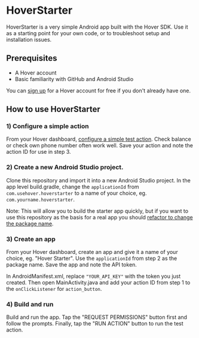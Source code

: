 # HoverStarter
HoverStarter is a very simple Android app built with the Hover SDK. Use it as a starting point for your own code, or to troubleshoot setup and installation issues.

## Prerequisites
 - A Hover account
 - Basic familiarity with GitHub and Android Studio

You can [sign up](https://www.usehover.com/u/sign_up) for a Hover account for free if you don't already have one.

## How to use HoverStarter

### 1) Configure a simple action
From your Hover dashboard, [configure a simple test action](https://www.usehover.com/docs/actions). Check balance or check own phone number often work well. Save your action and note the action ID for use in step 3.

### 2) Create a new Android Studio project.
Clone this repository and import it into a new Android Studio project. In the app level build.gradle, change the `applicationId` from `com.usehover.hoverstarter` to a name of your choice, eg. `com.yourname.hoverstarter`.

Note: This will allow you to build the starter app quickly, but if you want to use this repository as the basis for a real app you should [refactor to change the package name](https://stackoverflow.com/questions/16804093/rename-package-in-android-studio).

### 3) Create an app
From your Hover dashboard, create an app and give it a name of your choice, eg. "Hover Starter". Use the `applicationId` from step 2 as the package name. Save the app and note the API token.

In AndroidManifest.xml, replace `"YOUR_API_KEY"` with the token you just created. Then open MainActivity.java and add your action ID from step 1 to the `onClickListener` for `action_button`.

### 4) Build and run
Build and run the app. Tap the "REQUEST PERMISSIONS" button first and follow the prompts. Finally, tap the "RUN ACTION" button to run the test action.
